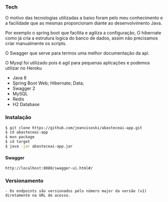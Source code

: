 ### Tech

O motivo das tecnologias utilizadas a baixo foram pelo meu conhecimento
e a facilidade que as mesmas proporcionam diante ao desenvolvimento Java.

Por exemplo o spring boot que facilita e agiliza a configuração, O hibernate
como já cria a estrutura logica do banco de dados, assim não precisamos criar
manualmente os scripts.

O Swagger que serve para termos uma melhor documentação da api.

O Mysql foi utilizado pois é agil para pequenas aplicações e podemos utilizar no Heroku

* Java 8
* Spring Boot Web; Hibernate; Data;
* Swagger 2
* MySQL
* Redis
* H2 Database

### Instalação

```sh
$ git clone https://github.com/jeanvisoski/abasteceai-app.git
$ cd abasteceai-app
$ mvn package
$ cd target
$ java -jar abasteceai-app.jar
```
#### Swagger

```
http://localhost:8080/swagger-ui.html#/
```

### Versionamento
    - Os endpoints são versionados pelo número major da versão (v1) diretamente na URL de acesso.


